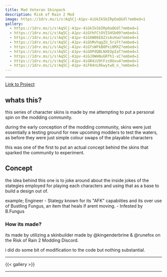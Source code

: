 ```yaml
---
title: Mad Veteran Skinpack
description: Risk of Rain 2 Mod 
image: https://1drv.ms/i/s!Aq5Cj-A1pv-4iGkIkSbIRpOaQGdl?embed=1
gallery:
  - https://1drv.ms/i/s!Aq5Cj-A1pv-4iGkIkSbIRpOaQGdl?embed=1
  - https://1drv.ms/i/s!Aq5Cj-A1pv-4iGYkFCtOVISHSb09?embed=1
  - https://1drv.ms/i/s!Aq5Cj-A1pv-4iGXW06E8ZzsAsHuU?embed=1
  - https://1drv.ms/i/s!Aq5Cj-A1pv-4iGhMvhqgZU_5riFt?embed=1
  - https://1drv.ms/i/s!Aq5Cj-A1pv-4iGfsWFkB0Pxi8MXZ?embed=1
  - https://1drv.ms/i/s!Aq5Cj-A1pv-4iGOPdQBLNXEOpIaT?embed=1
  - https://1drv.ms/i/s!Aq5Cj-A1pv-4iGJOWmNuGRfh1-xC?embed=1
  - https://1drv.ms/i/s!Aq5Cj-A1pv-4iGR4iU9tFzs0Uxu4?embed=1
  - https://1drv.ms/i/s!Aq5Cj-A1pv-4iF84nLRkwytwO_n_?embed=1
---
```

<!--more-->
---

[Link to Project](https://thunderstore.io/package/KrononConspirator/MadVeteran_Skinpack/)

## whats this?

this series of character skins is made by me attempting to put a personal spin on the modding community. 

during the early conception of the modding community, skins were just essentially a testing ground for new upcoming modders to test the waters, as before they were just simple colour swaps of the playable characters

this was one of the first to put an actual concept behind the skins that sparked the community to experiment.

## Concept
the idea behind this one is to joke around about the inside jokes of the stategies employed for playing each characters and using that as a base to build a design out of.

example;
Engineer - Stategy known for its "AFK" capabiities and its over use of Bustling Fungus, an item that heals if arent moving. - Infested by B.Fungus

### How its made?

its made by utilizing a skinbuilder made by @kingenderbrine & @runefox on the Risk of Rain 2 Modding Discord. 

i did do some bit of modification to the code but nothing substantial.

---
{{< gallery >}}

---